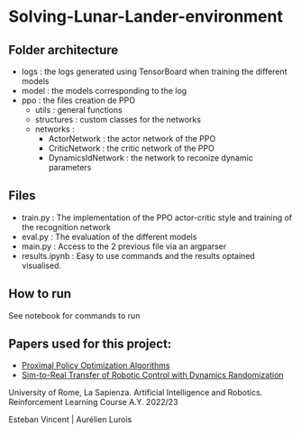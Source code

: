 # Solving-Lunar-Lander-environment

## Folder architecture

-   logs : the logs generated using TensorBoard when training the different models
-   model : the models corresponding to the log
-   ppo : the files creation de PPO
    -   utils : general functions
    -   structures : custom classes for the networks
    -   networks :
        -   ActorNetwork : the actor network of the PPO
        -   CriticNetwork : the critic network of the PPO
        -   DynamicsIdNetwork : the network to reconize dynamic parameters

## Files

-   train.py : The implementation of the PPO actor-critic style and training of the recognition network
-   eval.py : The evaluation of the different models
-   main.py : Access to the 2 previous file via an argparser
-   results.ipynb : Easy to use commands and the results optained visualised.

## How to run

See notebook for commands to run

## Papers used for this project:

-   [Proximal Policy Optimization Algorithms](https://arxiv.org/abs/1707.06347)
-   [Sim-to-Real Transfer of Robotic Control with Dynamics Randomization](https://arxiv.org/abs/1710.06537)

University of Rome, La Sapienza. Artificial Intelligence and Robotics. Reinforcement Learning Course A.Y. 2022/23

Esteban Vincent | Aurélien Lurois
